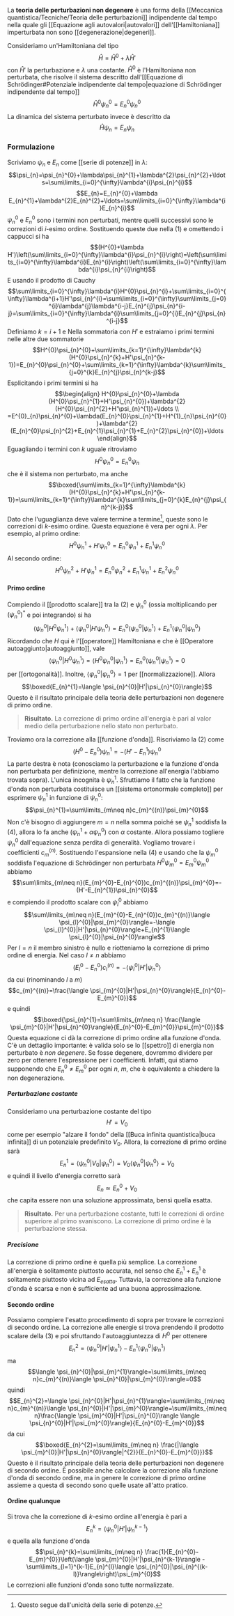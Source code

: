La **teoria delle perturbazioni non degenere** è una forma della [[Meccanica quantistica/Tecniche/Teoria delle perturbazioni]] indipendente dal tempo nella quale gli [[Equazione agli autovalori|autovalori]] dell'[[Hamiltoniana]] imperturbata non sono [[degenerazione|degeneri]].

Consideriamo un'Hamiltoniana del tipo
$$\hat{H}=\hat{H}^{0}+\lambda \hat{H}'$$
con $\hat{H}'$ la perturbazione e $\lambda$ una costante. $\hat{H}^{0}$ è l'Hamiltoniana non perturbata, che risolve il sistema descritto dall'[[Equazione di Schrödinger#Potenziale indipendente dal tempo|equazione di Schrödinger indipendente dal tempo]]
$$\hat{H}^{0}\psi_{n}^{0}=E_{n}^{0}\psi_{n}^{0}$$
La dinamica del sistema perturbato invece è descritto da
$$\hat{H}\psi_{n}=E_{n}\psi_{n}\tag{1}$$
### Formulazione
Scriviamo $\psi_{n}$ e $E_{n}$ come [[serie di potenze]] in $\lambda$:
$$\psi_{n}=\psi_{n}^{0}+\lambda\psi_{n}^{1}+\lambda^{2}\psi_{n}^{2}+\ldots=\sum\limits_{i=0}^{\infty}\lambda^{i}\psi_{n}^{i}$$
$$E_{n}=E_{n}^{0}+\lambda E_{n}^{1}+\lambda^{2}E_{n}^{2}+\ldots=\sum\limits_{i=0}^{\infty}\lambda^{i}E_{n}^{i}$$
$\psi_{n}^{0}$ e $E_{n}^{0}$ sono i termini non perturbati, mentre quelli successivi sono le correzioni di $i$-esimo ordine. Sostituendo queste due nella $(1)$ e omettendo i cappucci si ha
$$(H^{0}+\lambda H')\left(\sum\limits_{i=0}^{\infty}\lambda^{i}\psi_{n}^{i}\right)=\left(\sum\limits_{i=0}^{\infty}\lambda^{i}E_{n}^{i}\right)\left(\sum\limits_{i=0}^{\infty}\lambda^{i}\psi_{n}^{i}\right)$$
E usando il prodotto di Cauchy
$$\sum\limits_{i=0}^{\infty}\lambda^{i}H^{0}\psi_{n}^{i}+\sum\limits_{i=0}^{\infty}\lambda^{i+1}H'\psi_{n}^{i}=\sum\limits_{i=0}^{\infty}\sum\limits_{j=0}^{i}\lambda^{j}\lambda^{i-j}E_{n}^{j}\psi_{n}^{i-j}=\sum\limits_{i=0}^{\infty}\lambda^{i}\sum\limits_{j=0}^{i}E_{n}^{j}\psi_{n}^{i-j}$$
Definiamo $k=i+1$ e Nella sommatoria con $H'$ e estraiamo i primi termini nelle altre due sommatorie
$$H^{0}\psi_{n}^{0}+\sum\limits_{k=1}^{\infty}\lambda^{k}(H^{0}\psi_{n}^{k}+H'\psi_{n}^{k-1})=E_{n}^{0}\psi_{n}^{0}+\sum\limits_{k=1}^{\infty}\lambda^{k}\sum\limits_{j=0}^{k}E_{n}^{j}\psi_{n}^{k-j}$$
Esplicitando i primi termini si ha
$$\begin{align}
H^{0}\psi_{n}^{0}+\lambda (H^{0}\psi_{n}^{1}+H'\psi_{n}^{0})+\lambda^{2}(H^{0}\psi_{n}^{2}+H'\psi_{n}^{1})+\ldots \\
=E^{0}_{n}\psi_{n}^{0}+\lambda(E_{n}^{0}\psi_{n}^{1}+H^{1}_{n}\psi_{n}^{0})+\lambda^{2}(E_{n}^{0}\psi_{n}^{2}+E_{n}^{1}\psi_{n}^{1}+E_{n}^{2}\psi_{n}^{0})+\ldots
\end{align}$$
Eguagliando i termini con $k$ uguale ritroviamo
$$H^{0}\psi_{n}^{0}=E_{n}^{0}\psi_{n}$$
che è il sistema non perturbato, ma anche
$$\boxed{\sum\limits_{k=1}^{\infty}\lambda^{k}(H^{0}\psi_{n}^{k}+H'\psi_{n}^{k-1})=\sum\limits_{k=1}^{\infty}\lambda^{k}\sum\limits_{j=0}^{k}E_{n}^{j}\psi_{n}^{k-j}}$$
Dato che l'uguaglianza deve valere termine a termine[^1], queste sono le correzioni di $k$-esimo ordine. Questa equazione è vera per ogni $\lambda$. Per esempio, al primo ordine:
$$H^{0}\psi_{n}^{1}+H'\psi_{n}^{0}=E_{n}^{0}\psi_{n}^{1}+E_{n}^{1}\psi_{n}^{0}\tag{2}$$
Al secondo ordine:
$$H^{0}\psi_{n}^{2}+ H'\psi_{n}^{1}=E_{n}^{0}\psi_{n}^{2}+E^{1}_{n}\psi_{n}^{1}+E_{n}^{2}\psi_{n}^{0}\tag{3}$$
#### Primo ordine
Compiendo il [[prodotto scalare]] tra la $(2)$ e $\psi_{n}^{0}$ (ossia moltiplicando per $(\psi_{n}^{0})^{*}$ e poi integrando) si ha
$$\langle \psi_{n}^{0}|H^{0}\psi_{n}^{1}\rangle+\langle \psi_{n}^{0}|H'\psi_{n}^{0}\rangle=E_{n}^{0}\langle \psi_{n}^{0}|\psi_{n}^{1}\rangle+E_{n}^{1}\langle \psi_{n}^{0}|\psi_{n}^{0}\rangle$$
Ricordando che $H$ qui è l'[[operatore]] Hamiltoniana e che è [[Operatore autoaggiunto|autoaggiunto]], vale
$$\langle \psi_{n}^{0}|H^{0}\psi_{n}^{1}\rangle=\langle H^{0}\psi_{n}^{0}|\psi_{n}^{1}\rangle=E_{n}^{0}\langle \psi_{n}^{0}|\psi_{n}^{1}\rangle=0$$
per [[ortogonalità]]. Inoltre, $\langle \psi_{n}^{0}|\psi_{n}^{0}\rangle=1$ per [[normalizzazione]]. Allora
$$\boxed{E_{n}^{1}=\langle \psi_{n}^{0}|H'|\psi_{n}^{0}\rangle}$$
Questo è il risultato principale della teoria delle perturbazioni non degenere di primo ordine.

> **Risultato.** La correzione di primo ordine all'energia è pari al valor medio della perturbazione nello stato non perturbato.

Troviamo ora la correzione alla [[funzione d'onda]]. Riscriviamo la $(2)$ come
$$(H^{0}-E_{n}^{0})\psi_{n}^{1}=-(H'-E_{n}^{1})\psi_{n}^{0}\tag{4}$$
La parte destra è nota (conosciamo la perturbazione e la funzione d'onda non perturbata per definizione, mentre la correzione all'energia l'abbiamo trovata sopra). L'unica incognita è $\psi_{n}^{1}$. Sfruttiamo il fatto che la funzione d'onda non perturbata costituisce un [[sistema ortonormale completo]] per esprimere $\psi_{n}^{1}$ in funzione di $\psi_{n}^{0}$:
$$\psi_{n}^{1}=\sum\limits_{m\neq n}c_{m}^{(n)}\psi_{m}^{0}$$
Non c'è bisogno di aggiungere $m=n$ nella somma poiché se $\psi_{n}^{1}$ soddisfa la $(4)$, allora lo fa anche $(\psi_{n}^{1}+\alpha\psi_{n}^{0})$ con $\alpha$ costante. Allora possiamo togliere $\psi_{n}^{0}$ dall'equazione senza perdita di generalità. Vogliamo trovare i coefficienti $c_{m}^{(n)}$. Sostituendo l'espansione nella $(4)$ e usando che la $\psi_{m}^{0}$ soddisfa l'equazione di Schrödinger non perturbata $H^{0}\psi_{m}^{0}=E_{m}^{0}\psi_{m}^{0}$ abbiamo
$$\sum\limits_{m\neq n}(E_{m}^{0}-E_{n}^{0})c_{m}^{(n)}\psi_{m}^{0}=-(H'-E_{n}^{1})\psi_{n}^{0}$$
e compiendo il prodotto scalare con $\psi_{l}^{0}$ abbiamo
$$\sum\limits_{m\neq n}(E_{m}^{0}-E_{n}^{0})c_{m}^{(n)}\langle \psi_{l}^{0}|\psi_{m}^{0}\rangle=-\langle \psi_{l}^{0}|H'|\psi_{n}^{0}\rangle+E_{n}^{1}\langle \psi_{l}^{0}|\psi_{n}^{0}\rangle$$
Per $l=n$ il membro sinistro è nullo e riotteniamo la correzione di primo ordine di energia. Nel caso $l\neq n$ abbiamo
$$(E_{l}^{0}-E_{n}^{0})c_{l}^{(n)}=-\langle \psi_{l}^{0}|H'|\psi_{n}^{0}\rangle$$
da cui (rinominando $l$ a $m$)
$$c_{m}^{(n)}=\frac{\langle \psi_{m}^{0}|H'|\psi_{n}^{0}\rangle}{E_{n}^{0}-E_{m}^{0}}$$
e quindi
$$\boxed{\psi_{n}^{1}=\sum\limits_{m\neq n} \frac{\langle \psi_{m}^{0}|H'|\psi_{n}^{0}\rangle}{E_{n}^{0}-E_{m}^{0}}\psi_{m}^{0}}$$
Questa equazione ci dà la correzione di primo ordine alla funzione d'onda. C'è un dettaglio importante: è valida solo se lo [[spettro]] di energia non perturbato è *non degenere*. Se fosse degenere, dovremmo dividere per zero per ottenere l'espressione per i coefficienti. Infatti, qui stiamo supponendo che $E_{n}^{0}\neq E_{m}^{0}$ per ogni $n$, $m$, che è equivalente a chiedere la non degenerazione.
##### Perturbazione costante
Consideriamo una perturbazione costante del tipo
$$H'=V_{0}$$
come per esempio "alzare il fondo" della [[Buca infinita quantistica|buca infinita]] di un potenziale predefinito $V_{0}$. Allora, la correzione di primo ordine sarà
$$E_{n}^{1}=\langle \psi_{n}^{0}|V_{0}|\psi_{n}^{0}\rangle=V_{0}\langle \psi_{n}^{0}|\psi_{n}^{0}\rangle=V_{0}$$
e quindi il livello d'energia corretto sarà
$$E_{n}\simeq E_{n}^{0}+V_{0}$$
che capita essere non una soluzione approssimata, bensì quella esatta.

> **Risultato.** Per una perturbazione costante, tutti le correzioni di ordine superiore al primo svaniscono. La correzione di primo ordine è la perturbazione stessa.
##### Precisione
La correzione di primo ordine è quella più semplice. La correzione all'energia è solitamente piuttosto accurata, nel senso che $E_{n}^{1}+E_{n}^{1}$ è solitamente piuttosto vicina ad $E_{esatta}$. Tuttavia, la correzione alla funzione d'onda è scarsa e non è sufficiente ad una buona approssimazione.
#### Secondo ordine
Possiamo compiere l'esatto procedimento di sopra per trovare le correzioni di secondo ordine. La correzione alle energie si trova prendendo il prodotto scalare della $(3)$ e poi sfruttando l'autoaggiuntezza di $H^{0}$ per ottenere
$$E_{n}^{2}=\langle \psi_{n}^{0}|H'|\psi_{n}^{1}\rangle-E_{n}^{1}\langle \psi_{n}^{0}|\psi_{n}^{1}\rangle$$
ma
$$\langle \psi_{n}^{0}|\psi_{m}^{1}\rangle=\sum\limits_{m\neq n}c_{m}^{(n)}\langle \psi_{n}^{0}|\psi_{m}^{0}\rangle=0$$
quindi
$$E_{n}^{2}=\langle \psi_{n}^{0}|H'|\psi_{n}^{1}\rangle=\sum\limits_{m\neq n}c_{m}^{(n)}\langle \psi_{n}^{0}|H'|\psi_{m}^{0}\rangle=\sum\limits_{m\neq n}\frac{\langle \psi_{m}^{0}|H'|\psi_{n}^{0}\rangle \langle \psi_{n}^{0}|H'|\psi_{m}^{0}\rangle}{E_{n}^{0}-E_{m}^{0}}$$
da cui
$$\boxed{E_{n}^{2}=\sum\limits_{m\neq n} \frac{|\langle \psi_{m}^{0}|H'|\psi_{n}^{0}\rangle|^{2}}{E_{n}^{0}-E_{m}^{0}}}$$
Questo è il risultato principale della teoria delle perturbazioni non degenere di secondo ordine. È possibile anche calcolare la correzione alla funzione d'onda di secondo ordine, ma in genere le correzione di primo ordine assieme a questa di secondo sono quelle usate all'atto pratico.
#### Ordine qualunque
Si trova che la correzione di $k$-esimo ordine all'energia è pari a
$$E_{n}^{k}=\langle \psi_{n}^{0}|H'|\psi_{n}^{k-1}\rangle$$
e quella alla funzione d'onda
$$\psi_{n}^{k}=\sum\limits_{m\neq n} \frac{1}{E_{n}^{0}-E_{m}^{0}}\left(\langle \psi_{m}^{0}|H'|\psi_{n}^{k-1}\rangle - \sum\limits_{l=1}^{k-1}E_{n}^{l}\langle \psi_{n}^{0}|\psi_{n}^{(k-l)}\rangle\right)\psi_{m}^{0}$$
Le correzioni alle funzioni d'onda sono tutte normalizzate.

[^1]: Questo segue dall'unicità della serie di potenze.
